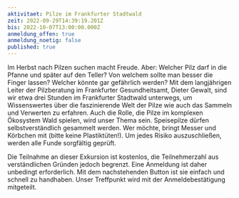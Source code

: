 ```yaml
---
aktivitaet: Pilze im Frankfurter Stadtwald
zeit: 2022-09-29T14:39:19.201Z
bis: 2022-10-07T13:00:00.000Z
anmeldung_offen: true
anmeldung_noetig: false
published: true
---
```

Im Herbst nach Pilzen suchen macht Freude. Aber: Welcher Pilz darf in die Pfanne und später auf den Teller? Von welchem sollte man besser die Finger lassen? Welcher könnte gar gefährlich werden? Mit dem langjährigen Leiter der Pilzberatung im Frankfurter Gesundheitsamt, Dieter Gewalt, sind wir etwa drei Stunden im Frankfurter Stadtwald unterwegs, um Wissenswertes über die faszinierende Welt der Pilze wie auch das Sammeln und Verwerten zu erfahren. Auch die Rolle, die Pilze im komplexen Ökosystem Wald spielen, wird unser Thema sein. Speisepilze dürfen selbstverständlich gesammelt werden. Wer möchte, bringt Messer und Körbchen mit (bitte keine Plastiktüten!). Um jedes Risiko auszuschließen, werden alle Funde sorgfältig geprüft.

Die Teilnahme an dieser Exkursion ist kostenlos, die Teilnehmerzahl aus verständlichen Gründen jedoch begrenzt. Eine Anmeldung ist daher unbedingt erforderlich. Mit dem nachstehenden Button ist sie einfach und schnell zu handhaben. Unser Treffpunkt wird mit der Anmeldebestätigung mitgeteilt.
